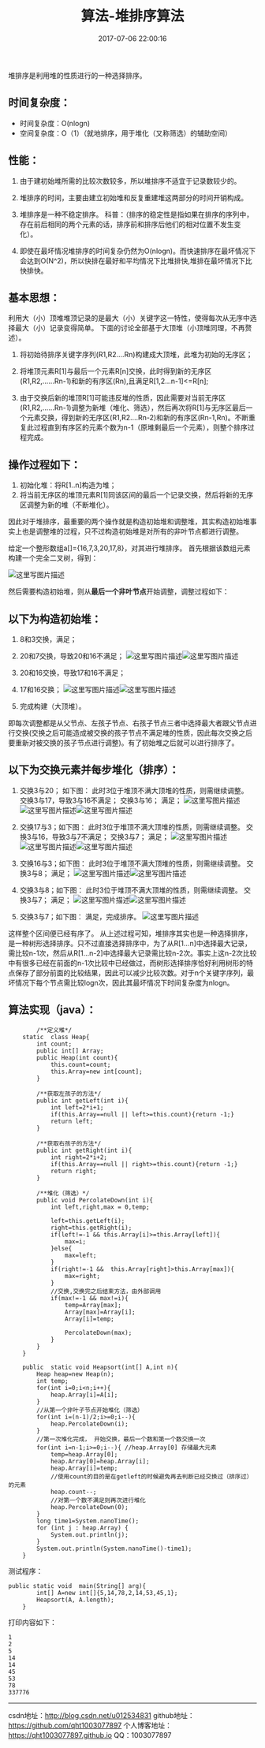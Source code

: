 ﻿---
title: 算法-堆排序算法
date: 2017-07-06 22:00:16 
categories: 算法,面试
tags: [算法,Algorithm,面试,排序] 
description: 面试算法之----堆排序算法（摘自数据结构与算法经典问题解析190页问题11  注：原书中有好几处错误，已勘误）

---
堆排序是利用堆的性质进行的一种选择排序。

时间复杂度：
-----------------

 - 时间复杂度：O(nlogn) 
 - 空间复杂度：O（1）（就地排序，用于堆化（又称筛选）的辅助空间）

性能：
-----------------

 1. 由于建初始堆所需的比较次数较多，所以堆排序不适宜于记录数较少的。
 
 2. 堆排序的时间，主要由建立初始堆和反复重建堆这两部分的时间开销构成。
 
 3. 堆排序是一种不稳定排序。
	科普：（排序的稳定性是指如果在排序的序列中，存在前后相同的两个元素的话，排序前和排序后他们的相对位置不发生变化）。
	
 4. 即使在最坏情况堆排序的时间复杂仍然为O(nlogn)。而快速排序在最坏情况下会达到O(N^2)，所以快排在最好和平均情况下比堆排快,堆排在最坏情况下比快排快。

基本思想：
-----------------

 利用大（小）顶堆堆顶记录的是最大（小）关键字这一特性，使得每次从无序中选择最大（小）记录变得简单。
 下面的讨论全部基于大顶堆（小顶堆同理，不再赘述）。
 
 1. 将初始待排序关键字序列(R1,R2....Rn)构建成大顶堆，此堆为初始的无序区；
 
 2. 将堆顶元素R[1]与最后一个元素R[n]交换，此时得到新的无序区(R1,R2,......Rn-1)和新的有序区(Rn),且满足R[1,2...n-1]<=R[n];
 
 3. 由于交换后新的堆顶R[1]可能违反堆的性质，因此需要对当前无序区(R1,R2,......Rn-1)调整为新堆（堆化、筛选），然后再次将R[1]与无序区最后一个元素交换，得到新的无序区(R1,R2....Rn-2)和新的有序区(Rn-1,Rn)。不断重复此过程直到有序区的元素个数为n-1（原堆剩最后一个元素），则整个排序过程完成。

操作过程如下：
-----------------

 1. 初始化堆：将R[1..n]构造为堆；
 2. 将当前无序区的堆顶元素R[1]同该区间的最后一个记录交换，然后将新的无序区调整为新的堆（不断堆化）。

因此对于堆排序，最重要的两个操作就是构造初始堆和调整堆，其实构造初始堆事实上也是调整堆的过程，只不过构造初始堆是对所有的非叶节点都进行调整。
    
给定一个整形数组a[]={16,7,3,20,17,8}，对其进行堆排序。
首先根据该数组元素构建一个完全二叉树，得到：

![这里写图片描述](http://img.blog.csdn.net/20170707005835056?watermark/2/text/aHR0cDovL2Jsb2cuY3Nkbi5uZXQvdTAxMjUzNDgzMQ==/font/5a6L5L2T/fontsize/400/fill/I0JBQkFCMA==/dissolve/70/gravity/SouthEast)

然后需要构造初始堆，则从**最后一个非叶节点**开始调整，调整过程如下：

以下为构造初始堆：
-----------------

 1. 8和3交换，满足；
 2. 20和7交换，导致20和16不满足；
 ![这里写图片描述](http://img.blog.csdn.net/20170707010545789?watermark/2/text/aHR0cDovL2Jsb2cuY3Nkbi5uZXQvdTAxMjUzNDgzMQ==/font/5a6L5L2T/fontsize/400/fill/I0JBQkFCMA==/dissolve/70/gravity/SouthEast)![这里写图片描述](http://img.blog.csdn.net/20170707010615238?watermark/2/text/aHR0cDovL2Jsb2cuY3Nkbi5uZXQvdTAxMjUzNDgzMQ==/font/5a6L5L2T/fontsize/400/fill/I0JBQkFCMA==/dissolve/70/gravity/SouthEast)

 3. 20和16交换，导致17和16不满足；
 4. 17和16交换；
![这里写图片描述](http://img.blog.csdn.net/20170707010630589?watermark/2/text/aHR0cDovL2Jsb2cuY3Nkbi5uZXQvdTAxMjUzNDgzMQ==/font/5a6L5L2T/fontsize/400/fill/I0JBQkFCMA==/dissolve/70/gravity/SouthEast)![这里写图片描述](http://img.blog.csdn.net/20170707010639863?watermark/2/text/aHR0cDovL2Jsb2cuY3Nkbi5uZXQvdTAxMjUzNDgzMQ==/font/5a6L5L2T/fontsize/400/fill/I0JBQkFCMA==/dissolve/70/gravity/SouthEast)

 5. 完成构建（大顶堆）。
 
即每次调整都是从父节点、左孩子节点、右孩子节点三者中选择最大者跟父节点进行交换(交换之后可能造成被交换的孩子节点不满足堆的性质，因此每次交换之后要重新对被交换的孩子节点进行调整)。有了初始堆之后就可以进行排序了。

以下为交换元素并每步堆化（排序）：
-----------------

 1. 交换3与20；  如下图：
 此时3位于堆顶不满大顶堆的性质，则需继续调整。
 交换3与17，导致3与16不满足；
 交换3与16；
 满足；
![这里写图片描述](http://img.blog.csdn.net/20170707011227881?watermark/2/text/aHR0cDovL2Jsb2cuY3Nkbi5uZXQvdTAxMjUzNDgzMQ==/font/5a6L5L2T/fontsize/400/fill/I0JBQkFCMA==/dissolve/70/gravity/SouthEast)![这里写图片描述](http://img.blog.csdn.net/20170707011429996?watermark/2/text/aHR0cDovL2Jsb2cuY3Nkbi5uZXQvdTAxMjUzNDgzMQ==/font/5a6L5L2T/fontsize/400/fill/I0JBQkFCMA==/dissolve/70/gravity/SouthEast)![这里写图片描述](http://img.blog.csdn.net/20170707011922837?watermark/2/text/aHR0cDovL2Jsb2cuY3Nkbi5uZXQvdTAxMjUzNDgzMQ==/font/5a6L5L2T/fontsize/400/fill/I0JBQkFCMA==/dissolve/70/gravity/SouthEast)

 2. 交换17与3；如下图：
 此时3位于堆顶不满大顶堆的性质，则需继续调整。
 交换3与16，导致3与7不满足；
 交换3与7；
 满足；
![这里写图片描述](http://img.blog.csdn.net/20170707012016247?watermark/2/text/aHR0cDovL2Jsb2cuY3Nkbi5uZXQvdTAxMjUzNDgzMQ==/font/5a6L5L2T/fontsize/400/fill/I0JBQkFCMA==/dissolve/70/gravity/SouthEast)![这里写图片描述](http://img.blog.csdn.net/20170707012201512?watermark/2/text/aHR0cDovL2Jsb2cuY3Nkbi5uZXQvdTAxMjUzNDgzMQ==/font/5a6L5L2T/fontsize/400/fill/I0JBQkFCMA==/dissolve/70/gravity/SouthEast)![这里写图片描述](http://img.blog.csdn.net/20170707012208510?watermark/2/text/aHR0cDovL2Jsb2cuY3Nkbi5uZXQvdTAxMjUzNDgzMQ==/font/5a6L5L2T/fontsize/400/fill/I0JBQkFCMA==/dissolve/70/gravity/SouthEast)
 3.  交换16与3；如下图：
 此时3位于堆顶不满大顶堆的性质，则需继续调整。
 交换3与8；
 满足；
![这里写图片描述](http://img.blog.csdn.net/20170707012326099?watermark/2/text/aHR0cDovL2Jsb2cuY3Nkbi5uZXQvdTAxMjUzNDgzMQ==/font/5a6L5L2T/fontsize/400/fill/I0JBQkFCMA==/dissolve/70/gravity/SouthEast)![这里写图片描述](http://img.blog.csdn.net/20170707012436414?watermark/2/text/aHR0cDovL2Jsb2cuY3Nkbi5uZXQvdTAxMjUzNDgzMQ==/font/5a6L5L2T/fontsize/400/fill/I0JBQkFCMA==/dissolve/70/gravity/SouthEast)
 4. 交换3与8；如下图：
 此时3位于堆顶不满大顶堆的性质，则需继续调整。
 交换3与7；
 满足；
![这里写图片描述](http://img.blog.csdn.net/20170707012548626?watermark/2/text/aHR0cDovL2Jsb2cuY3Nkbi5uZXQvdTAxMjUzNDgzMQ==/font/5a6L5L2T/fontsize/400/fill/I0JBQkFCMA==/dissolve/70/gravity/SouthEast)![这里写图片描述](http://img.blog.csdn.net/20170707012627747?watermark/2/text/aHR0cDovL2Jsb2cuY3Nkbi5uZXQvdTAxMjUzNDgzMQ==/font/5a6L5L2T/fontsize/400/fill/I0JBQkFCMA==/dissolve/70/gravity/SouthEast)
 5. 交换3与7；如下图：
 满足，完成排序。
![这里写图片描述](http://img.blog.csdn.net/20170707013241010?watermark/2/text/aHR0cDovL2Jsb2cuY3Nkbi5uZXQvdTAxMjUzNDgzMQ==/font/5a6L5L2T/fontsize/400/fill/I0JBQkFCMA==/dissolve/70/gravity/SouthEast)

这样整个区间便已经有序了。
从上述过程可知，堆排序其实也是一种选择排序，是一种树形选择排序。只不过直接选择排序中，为了从R[1...n]中选择最大记录，需比较n-1次，然后从R[1...n-2]中选择最大记录需比较n-2次。事实上这n-2次比较中有很多已经在前面的n-1次比较中已经做过，而树形选择排序恰好利用树形的特点保存了部分前面的比较结果，因此可以减少比较次数。对于n个关键字序列，最坏情况下每个节点需比较logn次，因此其最坏情况下时间复杂度为nlogn。

算法实现（java）：
-----------------

```
		/**定义堆*/
	static	class Heap{
		int count;
		public int[] Array;
		public Heap(int count){
			this.count=count;
			this.Array=new int[count];
		}
		
		/**获取左孩子的方法*/
		public int getLeft(int i){
			int left=2*i+1;
			if(this.Array==null || left>=this.count){return -1;}
			return left;
		}
		
		/**获取右孩子的方法*/
		public int getRight(int i){
			int right=2*i+2;
			if(this.Array==null || right>=this.count){return -1;}
			return right;
		}
		
		/**堆化（筛选）*/
		public void PercolateDown(int i){
			int left,right,max = 0,temp;
			
			left=this.getLeft(i);
			right=this.getRight(i);
			if(left!=-1 && this.Array[i]>=this.Array[left]){
				max=i;
			}else{
				max=left;	
			}
			if(right!=-1 &&  this.Array[right]>this.Array[max]){
				max=right;
			}
			//交换,交换完之后结束方法，由外部调用
			if(max!=-1 && max!=i){
				temp=Array[max]; 
				Array[max]=Array[i];
				Array[i]=temp;
				
				PercolateDown(max);
			}
		}
	}	 	
	
	public  static void Heapsort(int[] A,int n){
		Heap heap=new Heap(n);
		int temp;
		for(int i=0;i<n;i++){
			heap.Array[i]=A[i];
		}
		//从第一个非叶子节点开始堆化（筛选）
		for(int i=(n-1)/2;i>=0;i--){
			heap.PercolateDown(i);
		}
		//第一次堆化完成， 开始交换，最后一个数和第一个数交换一次
		for(int i=n-1;i>=0;i--){ //heap.Array[0] 存储最大元素
			temp=heap.Array[0];
			heap.Array[0]=heap.Array[i];
			heap.Array[i]=temp;
			//使用count的目的是在getleft的时候避免再去判断已经交换过（排序过）的元素
			heap.count--;
			//对第一个数不满足则再次进行堆化
			heap.PercolateDown(0);
		}
		long time1=System.nanoTime();
		for (int j : heap.Array) {
			System.out.println(j);
		}
		System.out.println(System.nanoTime()-time1);
	}
```

测试程序：

```
public static void  main(String[] arg){
		int[] A=new int[]{5,14,78,2,14,53,45,1};
		Heapsort(A, A.length);
	}
```
打印内容如下：

```
1
2
5
14
14
45
53
78
337776
```

----------

csdn地址：http://blog.csdn.net/u012534831
github地址：https://github.com/qht1003077897
个人博客地址：https://qht1003077897.github.io
QQ：1003077897



